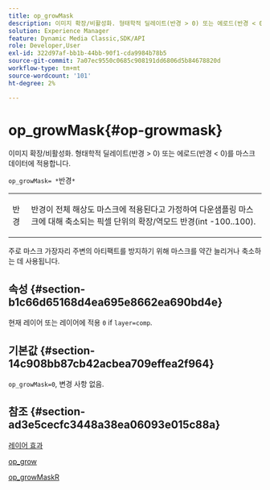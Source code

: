 ```yaml
---
title: op_growMask
description: 이미지 확장/비활성화. 형태학적 딜레이트(반경 > 0) 또는 에로드(반경 < 0)를 마스크 데이터에 적용합니다.
solution: Experience Manager
feature: Dynamic Media Classic,SDK/API
role: Developer,User
exl-id: 322d97af-bb1b-44bb-90f1-cda9984b78b5
source-git-commit: 7a07ec9550c0685c908191dd6806d5b84678820d
workflow-type: tm+mt
source-wordcount: '101'
ht-degree: 2%

---
```


# op_growMask{#op-growmask}

이미지 확장/비활성화. 형태학적 딜레이트(반경 > 0) 또는 에로드(반경 &lt; 0)를 마스크 데이터에 적용합니다.

`op_growMask= *`반경`*`

<table id="simpletable_3BAA4523D29E447FA7A4C9009B3E8344"> 
 <tr class="strow"> 
  <td class="stentry"> <p><span class="varname"> 반경</span> </p> </td> 
  <td class="stentry"> <p>반경이 전체 해상도 마스크에 적용된다고 가정하여 다운샘플링 마스크에 대해 축소되는 픽셀 단위의 확장/역모드 반경(int -100..100). </p></td> 
 </tr> 
</table>

주로 마스크 가장자리 주변의 아티팩트를 방지하기 위해 마스크를 약간 늘리거나 축소하는 데 사용됩니다.

## 속성 {#section-b1c66d65168d4ea695e8662ea690bd4e}

현재 레이어 또는 레이어에 적용 `0` if `layer=comp`.

## 기본값 {#section-14c908bb87cb42acbea709effea2f964}

`op_growMask=0`, 변경 사항 없음.

## 참조 {#section-ad3e5cecfc3448a38ea06093e015c88a}

[레이어 효과](../../../../../is-api/http-ref/image-serving-api-ref/c-http-protocol-reference/c-syntax-and-features/r-layer-effects.md#reference-82a6b5311b3d4471ad2799adb3b2201c)

[op_grow](../../../../../is-api/http-ref/image-serving-api-ref/c-http-protocol-reference/c-command-reference/r-op-grow.md#reference-f95f3291c78c42b9a34b1b7e177e739a)

[op_growMaskR](../../../../../is-api/http-ref/image-serving-api-ref/c-http-protocol-reference/c-command-reference/r-op-growmaskr.md#reference-8092864159ae43c490821b9590d7709a)
